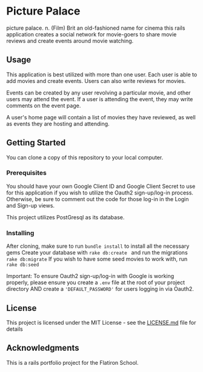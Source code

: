# Picture Palace

picture palace. n. (Film) Brit an old-fashioned name for cinema
this rails application creates a social network for movie-goers to share movie reviews and create events around movie watching.

## Usage

This application is best utilized with more than one user. Each user is able to add movies and create events. Users can also write reviews for movies.

Events can be created by any user revolving a particular movie, and other users may attend the event. If a user is attending the event, they may write comments on the event page.

A user's home page will contain a list of movies they have reviewed, as well as events they are hosting and attending.

## Getting Started

You can clone a copy of this repository to your local computer.

### Prerequisites

You should have your own Google Client ID and Google Client Secret to use for this application if you wish to utilize the Oauth2 sign-up/log-in process.
Otherwise, be sure to comment out the code for those log-in in the Login and Sign-up views.

This project utilizes PostGresql as its database.

### Installing

After cloning, make sure to run ```bundle install``` to install all the necessary gems
Create your database with ```rake db:create ``` and run the migrations ```rake db:migrate```
If you wish to have some seed movies to work with, run ```rake db:seed```

Important: To ensure Oauth2 sign-up/log-in with Google is working properly, please ensure you create a ```.env``` file at the root of your project directory AND create a ```'DEFAULT_PASSWORD'``` for users logging in via Oauth2.

## License

This project is licensed under the MIT License - see the [LICENSE.md](LICENSE.md) file for details

## Acknowledgments

This is a rails portfolio project for the Flatiron School.
